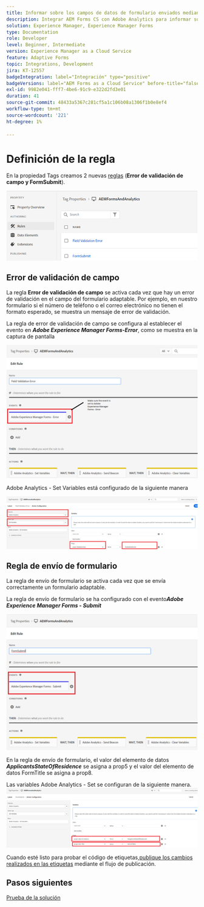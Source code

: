 ```yaml
---
title: Informar sobre los campos de datos de formulario enviados mediante Adobe Analytics
description: Integrar AEM Forms CS con Adobe Analytics para informar sobre campos de datos de formulario
solution: Experience Manager, Experience Manager Forms
type: Documentation
role: Developer
level: Beginner, Intermediate
version: Experience Manager as a Cloud Service
feature: Adaptive Forms
topic: Integrations, Development
jira: KT-12557
badgeIntegration: label="Integración" type="positive"
badgeVersions: label="AEM Forms as a Cloud Service" before-title="false"
exl-id: 9982e041-fff7-4be6-91c9-e322d2fd3e01
duration: 41
source-git-commit: 48433a5367c281cf5a1c106b08a1306f1b0e8ef4
workflow-type: tm+mt
source-wordcount: '221'
ht-degree: 1%

---
```


# Definición de la regla

En la propiedad Tags creamos 2 nuevas [reglas](https://experienceleague.adobe.com/docs/platform-learn/implement-in-websites/configure-tags/add-data-elements-rules.html?lang=es) (**Error de validación de campo y FormSubmit**).

![formulario adaptable](assets/rules.png)


## Error de validación de campo

La regla **Error de validación de campo** se activa cada vez que hay un error de validación en el campo del formulario adaptable. Por ejemplo, en nuestro formulario si el número de teléfono o el correo electrónico no tienen el formato esperado, se muestra un mensaje de error de validación.

La regla de error de validación de campo se configura al establecer el evento en _&#x200B;**Adobe Experience Manager Forms-Error**&#x200B;_, como se muestra en la captura de pantalla



![solicitante-estado-residencia](assets/field_validation_error_rule.png)

Adobe Analytics - Set Variables está configurado de la siguiente manera

![establecer acción](assets/field_validation_action_rule.png)

## Regla de envío de formulario

La regla de envío de formulario se activa cada vez que se envía correctamente un formulario adaptable.

La regla de envío de formulario se ha configurado con el evento _&#x200B;**Adobe Experience Manager Forms - Submit**&#x200B;_

![form-submit-rule](assets/form-submit-rule.png)

En la regla de envío de formulario, el valor del elemento de datos _&#x200B;**ApplicantsStateOfResidence**&#x200B;_ se asigna a prop5 y el valor del elemento de datos FormTitle se asigna a prop8.

Las variables Adobe Analytics - Set se configuran de la siguiente manera.
![form-submit-rule-set-variables](assets/form-submit-set-variable.png)

Cuando esté listo para probar el código de etiquetas,[publique los cambios realizados en las etiquetas](https://experienceleague.adobe.com/docs/experience-platform/tags/publish/publishing-flow.html?lang=es) mediante el flujo de publicación.

## Pasos siguientes

[Prueba de la solución](./test.md)